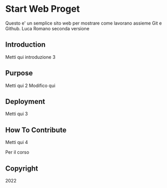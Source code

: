# Start Web Proget 

Questo e' un semplice sito web per mostrare come lavorano assieme Git e Github.
Luca Romano seconda versione

## Introduction

Metti qui introduzione 3
 
## Purpose

Metti qui 2
Modifico qui

## Deployment

Metti qui 3

## How To Contribute

Metti qui 4

Per il corso

## Copyright

2022
